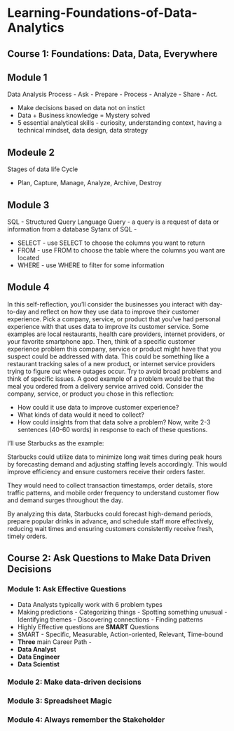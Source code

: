 # Learning-Foundations-of-Data-Analytics

## Course 1: Foundations: Data, Data, Everywhere

## Module 1
Data Analysis Process - Ask - Prepare - Process - Analyze - Share - Act.
- Make decisions based on data not on instict
- Data + Business knowledge = Mystery solved
- 5 essential analytical skills - curiosity, understanding context, having a technical mindset, data design, data strategy


## Modeule 2
Stages of data life Cycle
- Plan, Capture, Manage, Analyze, Archive, Destroy


## Module 3
SQL - Structured Query Language
Query - a query is a request of data or information from a database
Sytanx of SQL -
- SELECT - use SELECT to choose the columns you want to return
- FROM - use FROM to choose the table where the columns you want are located
- WHERE - use WHERE to filter for some information


## Module 4
In this self-reflection, you’ll consider the businesses you interact with day-to-day and reflect on how they use data to improve their customer experience. 
Pick a company, service, or product that you've had personal experience with that uses data to improve its customer service. Some examples are local restaurants, health care providers, internet providers, or your favorite smartphone app. 
Then, think of a specific customer experience problem this company, service or product might have that you suspect could be addressed with data. This could be something like a restaurant tracking sales of a new product, or internet service providers trying to figure out where outages occur. 
Try to avoid broad problems and think of specific issues. A good example of a problem would be that the meal you ordered from a delivery service arrived cold. 
Consider the company, service, or product you chose in this reflection: 
- How could it use data to improve customer experience?
- What kinds of data would it need to collect?
- How could insights from that data solve a problem?
Now, write 2-3 sentences (40-60 words) in response to each of these questions.

I’ll use Starbucks as the example:

Starbucks could utilize data to minimize long wait times during peak hours by forecasting demand and adjusting staffing levels accordingly. This would improve efficiency and ensure customers receive their orders faster.

They would need to collect transaction timestamps, order details, store traffic patterns, and mobile order frequency to understand customer flow and demand surges throughout the day.

By analyzing this data, Starbucks could forecast high-demand periods, prepare popular drinks in advance, and schedule staff more effectively, reducing wait times and ensuring customers consistently receive fresh, timely orders.






## Course 2: Ask Questions to Make Data Driven Decisions

### Module 1: Ask Effective Questions

- Data Analysts typically work with 6 problem types
- Making predictions - Categorizing things - Spotting something unusual - Identifying themes - Discovering connections - Finding patterns
- Highly Effective questions are **SMART** Questions
- SMART - Specific, Measurable, Action-oriented, Relevant, Time-bound
- **Three** main Career Path -
- **Data Analyst**
- **Data Engineer**
- **Data Scientist**








### Module 2: Make data-driven decisions

### Module 3: Spreadsheet Magic

### Module 4: Always remember the Stakeholder
